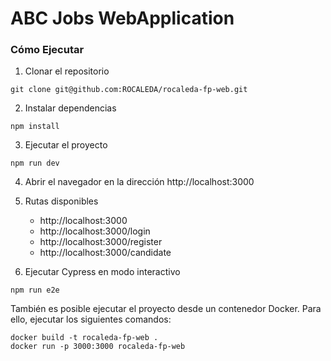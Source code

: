 # ABC Jobs WebApplication

### Cómo Ejecutar

1. Clonar el repositorio
```
git clone git@github.com:ROCALEDA/rocaleda-fp-web.git
``````

2. Instalar dependencias

```
npm install
```

3. Ejecutar el proyecto

```
npm run dev
```

4. Abrir el navegador en la dirección http://localhost:3000
   
5. Rutas disponibles
   
   - http://localhost:3000
   - http://localhost:3000/login
   - http://localhost:3000/register
   - http://localhost:3000/candidate


6. Ejecutar Cypress en modo interactivo

```
npm run e2e
```

También es posible ejecutar el proyecto desde un contenedor Docker. Para ello, ejecutar los siguientes comandos:

```
docker build -t rocaleda-fp-web .
docker run -p 3000:3000 rocaleda-fp-web
```

